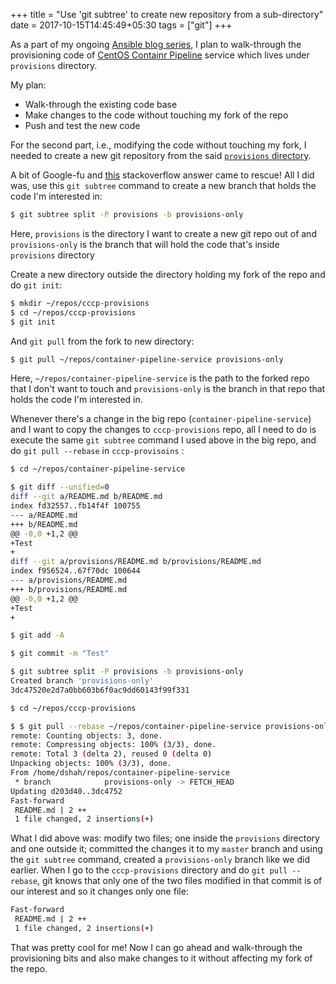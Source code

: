 +++
title = "Use 'git subtree' to create new repository from a sub-directory"    
date = 2017-10-15T14:45:49+05:30
tags = ["git"]
+++

As a part of my ongoing [Ansible blog
series](https://dharmitshah.com/series/ansible/), I plan to walk-through the
provisioning code of [CentOS Containr
Pipeline](http://github.com/CentOS/container-pipeline-service/) service which
lives under `provisions` directory.

My plan:

- Walk-through the existing code base
- Make changes to the code without touching my fork of the repo
- Push and test the new code

For the second part, i.e., modifying the code without touching my fork, I
needed to create a new git repository from the said
[`provisions`
directory](https://github.com/CentOS/container-pipeline-service/tree/master/provisions).

A bit of Google-fu and [this](https://stackoverflow.com/a/17864475/395670)
stackoverflow answer came to rescue! All I did was, use this `git subtree`
command to create a new branch that holds the code I'm interested in:

```bash
$ git subtree split -P provisions -b provisions-only
```

Here, `provisions` is the directory I want to create a new git repo out of and
`provisions-only` is the branch that will hold the code that's inside
`provisions` directory

Create a new directory outside the directory holding my fork of the repo and do
`git init`:

```bash
$ mkdir ~/repos/cccp-provisions
$ cd ~/repos/cccp-provisions
$ git init
```

And `git pull` from the fork to new directory:

```bash
$ git pull ~/repos/container-pipeline-service provisions-only
```

Here, `~/repos/container-pipeline-service` is the path to the forked repo that
I don't want to touch and `provisions-only` is the branch in that repo that
holds the code I'm interested in.

Whenever there's a change in the big repo (`container-pipeline-service`) and I
want to copy the changes to `cccp-provisions` repo, all I need to do is execute
the same `git subtree` command I used above in the big repo, and do `git pull
--rebase` in `cccp-provisoins` :

```bash
$ cd ~/repos/container-pipeline-service

$ git diff --unified=0
diff --git a/README.md b/README.md
index fd32557..fb14f4f 100755
--- a/README.md
+++ b/README.md
@@ -0,0 +1,2 @@
+Test
+
diff --git a/provisions/README.md b/provisions/README.md
index f956524..67f70dc 100644
--- a/provisions/README.md
+++ b/provisions/README.md
@@ -0,0 +1,2 @@
+Test
+

$ git add -A

$ git commit -m "Test"

$ git subtree split -P provisions -b provisions-only
Created branch 'provisions-only'
3dc47520e2d7a0bb603b6f0ac9dd60143f99f331

$ cd ~/repos/cccp-provisions

$ $ git pull --rebase ~/repos/container-pipeline-service provisions-only
remote: Counting objects: 3, done.
remote: Compressing objects: 100% (3/3), done.
remote: Total 3 (delta 2), reused 0 (delta 0)
Unpacking objects: 100% (3/3), done.
From /home/dshah/repos/container-pipeline-service
 * branch            provisions-only -> FETCH_HEAD
Updating d203d40..3dc4752
Fast-forward
 README.md | 2 ++
 1 file changed, 2 insertions(+)
```

What I did above was: modify two files; one inside the `provisions` directory
and one outside it; committed the changes it to my `master` branch and using
the `git subtree` command, created a `provisions-only` branch like we did
earlier. When I go to the `cccp-provisions` directory and do `git pull
--rebase`, git knows that only one of the two files modified in that commit is
of our interest and so it changes only one file:

```bash
Fast-forward
 README.md | 2 ++
 1 file changed, 2 insertions(+)
```

That was pretty cool for me! Now I can go ahead and walk-through the
provisioning bits and also make changes to it without affecting my fork of the
repo.
